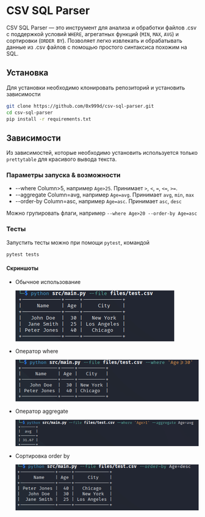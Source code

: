 # CSV SQL Parser

CSV SQL Parser — это инструмент для анализа и обработки файлов .csv с поддержкой условий `WHERE`, агрегатных функций (`MIN`, `MAX`, `AVG`) и сортировки (`ORDER BY`). Позволяет легко извлекать и обрабатывать данные из .csv файлов с помощью простого синтаксиса похожим на SQL.

## Установка

Для установки необходимо клонировать репозиторий и установить зависимости

   ```bash
   git clone https://github.com/0x999d/csv-sql-parser.git
   cd csv-sql-parser
   pip install -r requirements.txt
```
## Зависимости
Из зависимостей, которые необходимо установить используется только `prettytable` для красивого вывода текста. 

### Параметры запуска & возможности
* --where Column>5, например `Age>25`. Принимает `>`, `<`, `=`, `<=`, `>=`. 
* --aggregate Column=avg, например `Age=avg`. Принимает `avg`, `min`, `max`
* --order-by Column=asc, например `Age=asc`. Принимает `asc`, `desc`

Можно групировать флаги, например `--where Age>20 --order-by Age=asc`

### Тесты
Запустить тесты можно при помощи `pytest`, командой 
```bash
pytest tests
```

#### Скриншоты
* Обычное использование
  
  ![Default usage](https://github.com/0x999d/csv-sql-parser/blob/master/files/default.png)

* Оператор where

  ![where usage](https://github.com/0x999d/csv-sql-parser/blob/master/files/where.png)

* Оператор aggregate

  ![aggregate usage](https://github.com/0x999d/csv-sql-parser/blob/master/files/aggregate.png)

* Сортировка order by

  ![aggregate usage](https://github.com/0x999d/csv-sql-parser/blob/master/files/orderby.png)
